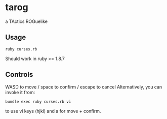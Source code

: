 tarog
=====

a TActics ROGuelike

Usage
-----

`ruby curses.rb`

Should work in ruby >= 1.8.7

Controls
--------
WASD to move / space to confirm / escape to cancel
Alternatively, you can invoke it from:

`bundle exec ruby curses.rb vi`

to use vi keys (hjkl) and a for move + confirm.
